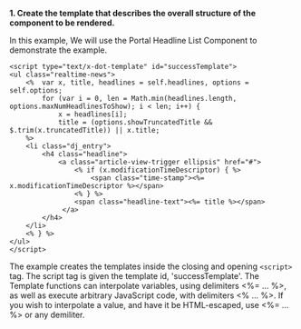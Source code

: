 ﻿**1. Create the template that describes the overall structure of the component to be rendered.**

In this example, We will use the Portal Headline List Component to demonstrate the example. 

	<script type="text/x-dot-template" id="successTemplate">  
	<ul class="realtime-news">
		<%  var x, title, headlines = self.headlines, options = self.options;
			for (var i = 0, len = Math.min(headlines.length, options.maxNumHeadlinesToShow); i < len; i++) { 
				x = headlines[i]; 
				title = (options.showTruncatedTitle && $.trim(x.truncatedTitle)) || x.title;
		%>
		<li class="dj_entry">
			<h4 class="headline">
				<a class="article-view-trigger ellipsis" href="#">
					<% if (x.modificationTimeDescriptor) { %>
						<span class="time-stamp"><%= x.modificationTimeDescriptor %></span>
					<% } %>
					<span class="headline-text"><%= title %></span>
				 </a>
			</h4>
		</li>
		<% } %> 
	</ul>
	</script>
The example creates the templates inside the closing and opening `<script>` tag. The script tag is given the template id, 'successTemplate'.
The Template functions can interpolate variables, using delimiters <%= … %>, as well as execute arbitrary JavaScript code, with delimiters <% … %>. 
If you wish to interpolate a value, and have it be HTML-escaped, use <%= … %> or any demiliter.

